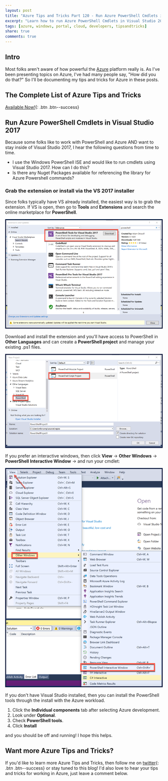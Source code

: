 ```yaml
---
layout: post
title: "Azure Tips and Tricks Part 120 - Run Azure PowerShell Cmdlets in Visual Studio 2017"
excerpt: "Learn how to run Azure PowerShell Cmdlets in Visual Studio 2017"
tags: [azure, windows, portal, cloud, developers, tipsandtricks]
share: true
comments: true
---
```


## Intro

Most folks aren't aware of how powerful the [Azure](http://www.azure.com) platform really is. As I've been presenting topics on Azure, I've had many people say, "How did you do that?" So I'll be documenting my tips and tricks for Azure in these posts.

## The Complete List of Azure Tips and Tricks

[Available Now!](https://michaelcrump.net/azure-tips-and-tricks-complete-list/){: .btn .btn--success} 

## Run Azure PowerShell Cmdlets in Visual Studio 2017

Because some folks like to work with PowerShell and Azure AND want to stay inside of Visual Studio 2017, I hear the following questions from time to time. 

* I use the Windows PowerShell ISE and would like to run cmdlets using Visual Studio 2017. How can I do this? 
* Is there any Nuget Packages available for referencing the library for Azure Powershell commands?

### Grab the extension or install via the VS 2017 installer

Since folks typically have VS already installed, the easiest way is to grab the extension. If VS is open, then go to **Tools** and **Extensions** and search the online marketplace for **PowerShell**. 

<img style="border:3px solid #021a40" src="/files/powershellext1.png">

Download and install the extension and you'll have access to PowerShell in **Other Languages** and can create a **PowerShell project** and manage your existing .ps1 files. 

<img style="border:3px solid #021a40" src="/files/powershellext2.png">

If you prefer an interactive windows, then click **View** -> **Other Windows** -> **PowerShell Interactive Window** -> and run your cmdlet:

<img style="border:3px solid #021a40" src="/files/powershellext3.png">

If you don't have Visual Studio installed, then you can install the PowerShell tools through the install with the Azure workload. 

1. Click the **Individual components** tab after selecting Azure development.
2. Look under **Optional**.
3. Check **PowerShell tools**.
4. Click **Install**

and you should be off and running! I hope this helps.


## Want more Azure Tips and Tricks?

If you'd like to learn more Azure Tips and Tricks, then follow me on [twitter](http://twitter.com/mbcrump){: .btn .btn--success} or stay tuned to this blog! I'd also love to hear your tips and tricks for working in Azure, just leave a comment below. 